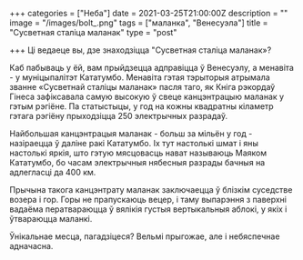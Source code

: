 +++
categories = ["Неба"]
date = 2021-03-25T21:00:00Z
description = ""
image = "/images/bolt_.png"
tags = ["маланка", "Венесуэла"]
title = "Сусветная сталіца маланак"
type = "post"

+++
Ці ведаеце вы, дзе знаходзіцца "Сусветная сталіца маланак»?  
  
Каб пабываць у ёй, вам прыйдзецца адправіцца ў Венесуэлу, а менавіта - у муніцыпалітэт Кататумбо. Менавіта гэтая тэрыторыя атрымала званне «Сусветнай сталіцы маланак» пасля таго, як Кніга рэкордаў Гінеса зафіксавала самую высокую ў свеце канцэнтрацыю маланак у гэтым рэгіёне. Па статыстыцы, у год на кожны квадратны кіламетр гэтага рэгіёну прыходзіцца 250 электрычных разрадаў.  
  
Найбольшая канцэнтрацыя маланак - больш за мільён у год - назіраецца ў даліне ракі Кататумбо. Іх тут настолькі шмат і яны настолькі яркія, што гэтую мясцовасць нават называюць Маяком Кататумбо, бо часам электрычныя нябесныя разрады бачныя на адлегласці да 400 км.  
  
Прычына такога канцэнтрату маланак заключаецца ў блізкім суседстве возера і гор. Горы не прапускаюць вецер, і таму выпарэння з паверхні вадаёма ператвараюцца ў вялікія густыя вертыкальныя аблокі, у якіх і ўтвараюцца маланкі.  
  
Ўнікальнае месца, пагадзіцеся? Вельмi прыгожае, але і небяспечнае адначасна.